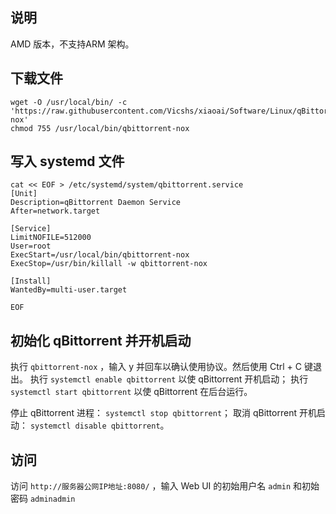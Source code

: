 ## 说明

AMD 版本，不支持ARM 架构。



## 下载文件


```shell
wget -O /usr/local/bin/ -c 'https://raw.githubusercontent.com/Vicshs/xiaoai/Software/Linux/qBittorrent/qbittorrent-nox'
chmod 755 /usr/local/bin/qbittorrent-nox
```




## 写入 systemd 文件

```shell
cat << EOF > /etc/systemd/system/qbittorrent.service
[Unit]
Description=qBittorrent Daemon Service
After=network.target

[Service]
LimitNOFILE=512000
User=root
ExecStart=/usr/local/bin/qbittorrent-nox
ExecStop=/usr/bin/killall -w qbittorrent-nox

[Install]
WantedBy=multi-user.target

EOF
```

## 初始化 qBittorrent 并开机启动

执行 `qbittorrent-nox` ，输入 y 并回车以确认使用协议。然后使用 Ctrl + C 键退出。
执行 `systemctl enable qbittorrent` 以使 qBittorrent 开机启动；
执行 `systemctl start qbittorrent` 以使 qBittorrent 在后台运行。

停止 qBittorrent 进程： `systemctl stop qbittorrent`；
取消 qBittorrent 开机启动： `systemctl disable qbittorrent`。



## 访问

访问 `http://服务器公网IP地址:8080/` ，输入 Web UI 的初始用户名 `admin` 和初始密码 `adminadmin`
